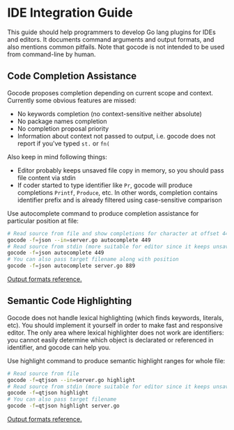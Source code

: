
# IDE Integration Guide #

This guide should help programmers to develop Go lang plugins for IDEs and editors. It documents command arguments and output formats, and also mentions common pitfails. Note that gocode is not intended to be used from command-line by human.

## Code Completion Assistance ##

Gocode proposes completion depending on current scope and context. Currently some obvious features are missed:
* No keywords completion (no context-sensitive neither absolute)
* No package names completion
* No completion proposal priority
* Information about context not passed to output, i.e. gocode does not report if you've typed `st.` or `fn(`

Also keep in mind following things:
* Editor probably keeps unsaved file copy in memory, so you should pass file content via stdin
* If coder started to type identifier like `Pr`, gocode will produce completions `Printf`, `Produce`, etc. In other words, completion contains identifier prefix and is already filtered using case-sensitive comparison

Use autocomplete command to produce completion assistance for particular position at file:
```bash
# Read source from file and show completions for character at offset 449 from beginning
gocode -f=json --in=server.go autocomplete 449
# Read source from stdin (more suitable for editor since it keeps unsaved file copy in memory)
gocode -f=json autocomplete 449
# You can also pass target filename along with position
gocode -f=json autocomplete server.go 889
```

[Output formats reference.](autocomplete_formats.md)

## Semantic Code Highlighting ##

Gocode does not handle lexical highlighting (which finds keywords, literals, etc). You should implement it yourself in order to make fast and responsive editor. The only area where lexical highlighter does not work are identifiers: you cannot easily determine which object is declarated or referenced in identifier, and gocode can help you.

Use highlight command to produce semantic highlight ranges for whole file:
```bash
# Read source from file
gocode -f=qtjson --in=server.go highlight
# Read source from stdin (more suitable for editor since it keeps unsaved file copy in memory)
gocode -f=qtjson highlight
# You can also pass target filename
gocode -f=qtjson highlight server.go
```

[Output formats reference.](highlighting_formats.md)
